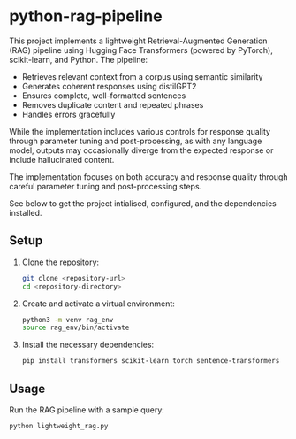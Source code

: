 # python-rag-pipeline

This project implements a lightweight Retrieval-Augmented Generation (RAG) pipeline using Hugging Face Transformers (powered by PyTorch), scikit-learn, and Python. The pipeline:
- Retrieves relevant context from a corpus using semantic similarity
- Generates coherent responses using distilGPT2
- Ensures complete, well-formatted sentences
- Removes duplicate content and repeated phrases
- Handles errors gracefully

While the implementation includes various controls for response quality through parameter tuning and post-processing, as with any language model, outputs may occasionally diverge from the expected response or include hallucinated content.

The implementation focuses on both accuracy and response quality through careful parameter tuning and post-processing steps.

See below to get the project intialised, configured, and the dependencies installed.

## Setup

1. Clone the repository:
    ```sh
    git clone <repository-url>
    cd <repository-directory>
    ```

2. Create and activate a virtual environment:
    ```sh
    python3 -m venv rag_env
    source rag_env/bin/activate
    ```

3. Install the necessary dependencies:
    ```sh
    pip install transformers scikit-learn torch sentence-transformers

## Usage

Run the RAG pipeline with a sample query:
```sh
python lightweight_rag.py
```

